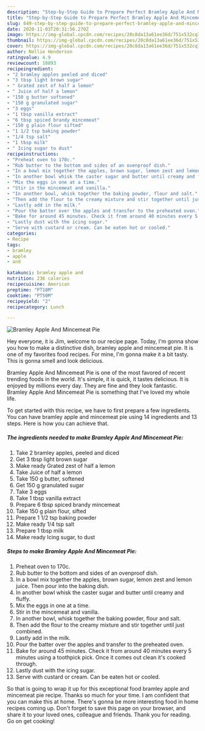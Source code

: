 ```yaml
---
description: "Step-by-Step Guide to Prepare Perfect Bramley Apple And Mincemeat Pie"
title: "Step-by-Step Guide to Prepare Perfect Bramley Apple And Mincemeat Pie"
slug: 649-step-by-step-guide-to-prepare-perfect-bramley-apple-and-mincemeat-pie
date: 2020-11-03T20:31:56.270Z
image: https://img-global.cpcdn.com/recipes/20c8da13a61ee36d/751x532cq70/bramley-apple-and-mincemeat-pie-recipe-main-photo.jpg
thumbnail: https://img-global.cpcdn.com/recipes/20c8da13a61ee36d/751x532cq70/bramley-apple-and-mincemeat-pie-recipe-main-photo.jpg
cover: https://img-global.cpcdn.com/recipes/20c8da13a61ee36d/751x532cq70/bramley-apple-and-mincemeat-pie-recipe-main-photo.jpg
author: Nellie Henderson
ratingvalue: 4.9
reviewcount: 10893
recipeingredient:
- "2 bramley apples peeled and diced"
- "3 tbsp light brown sugar"
- " Grated zest of half a lemon"
- " Juice of half a lemon"
- "150 g butter softened"
- "150 g granulated sugar"
- "3 eggs"
- "1 tbsp vanilla extract"
- "6 tbsp spiced brandy mincemeat"
- "150 g plain flour sifted"
- "1 1/2 tsp baking powder"
- "1/4 tsp salt"
- "1 tbsp milk"
- " Icing sugar to dust"
recipeinstructions:
- "Preheat oven to 170c."
- "Rub butter to the bottom and sides of an ovenproof dish."
- "In a bowl mix together the apples, brown sugar, lemon zest and lemon juice. Then pour into the baking dish."
- "In another bowl whisk the caster sugar and butter until creamy and fluffy."
- "Mix the eggs in one at a time."
- "Stir in the mincemeat and vanilla."
- "In another bowl, whisk together the baking powder, flour and salt."
- "Then add the flour to the creamy mixture and stir together until just combined."
- "Lastly add in the milk."
- "Pour the batter over the apples and transfer to the preheated oven."
- "Bake for around 45 minutes. Check it from around 40 minutes every 5 minutes using a toothpick pick. Once it comes out clean it&#39;s cooked through."
- "Lastly dust with the icing sugar."
- "Serve with custard or cream. Can be eaten hot or cooled."
categories:
- Recipe
tags:
- bramley
- apple
- and

katakunci: bramley apple and 
nutrition: 236 calories
recipecuisine: American
preptime: "PT18M"
cooktime: "PT50M"
recipeyield: "2"
recipecategory: Lunch

---
```



![Bramley Apple And Mincemeat Pie](https://img-global.cpcdn.com/recipes/20c8da13a61ee36d/751x532cq70/bramley-apple-and-mincemeat-pie-recipe-main-photo.jpg)

Hey everyone, it is Jim, welcome to our recipe page. Today, I'm gonna show you how to make a distinctive dish, bramley apple and mincemeat pie. It is one of my favorites food recipes. For mine, I'm gonna make it a bit tasty. This is gonna smell and look delicious.

Bramley Apple And Mincemeat Pie is one of the most favored of recent trending foods in the world. It's simple, it is quick, it tastes delicious. It is enjoyed by millions every day. They are fine and they look fantastic. Bramley Apple And Mincemeat Pie is something that I've loved my whole life.




To get started with this recipe, we have to first prepare a few ingredients. You can have bramley apple and mincemeat pie using 14 ingredients and 13 steps. Here is how you can achieve that.

<!--inarticleads1-->

##### The ingredients needed to make Bramley Apple And Mincemeat Pie:

1. Take 2 bramley apples, peeled and diced
1. Get 3 tbsp light brown sugar
1. Make ready  Grated zest of half a lemon
1. Take  Juice of half a lemon
1. Take 150 g butter, softened
1. Get 150 g granulated sugar
1. Take 3 eggs
1. Take 1 tbsp vanilla extract
1. Prepare 6 tbsp spiced brandy mincemeat
1. Take 150 g plain flour, sifted
1. Prepare 1 1/2 tsp baking powder
1. Make ready 1/4 tsp salt
1. Prepare 1 tbsp milk
1. Make ready  Icing sugar, to dust




<!--inarticleads2-->

##### Steps to make Bramley Apple And Mincemeat Pie:

1. Preheat oven to 170c.
1. Rub butter to the bottom and sides of an ovenproof dish.
1. In a bowl mix together the apples, brown sugar, lemon zest and lemon juice. Then pour into the baking dish.
1. In another bowl whisk the caster sugar and butter until creamy and fluffy.
1. Mix the eggs in one at a time.
1. Stir in the mincemeat and vanilla.
1. In another bowl, whisk together the baking powder, flour and salt.
1. Then add the flour to the creamy mixture and stir together until just combined.
1. Lastly add in the milk.
1. Pour the batter over the apples and transfer to the preheated oven.
1. Bake for around 45 minutes. Check it from around 40 minutes every 5 minutes using a toothpick pick. Once it comes out clean it&#39;s cooked through.
1. Lastly dust with the icing sugar.
1. Serve with custard or cream. Can be eaten hot or cooled.




So that is going to wrap it up for this exceptional food bramley apple and mincemeat pie recipe. Thanks so much for your time. I am confident that you can make this at home. There's gonna be more interesting food in home recipes coming up. Don't forget to save this page on your browser, and share it to your loved ones, colleague and friends. Thank you for reading. Go on get cooking!
